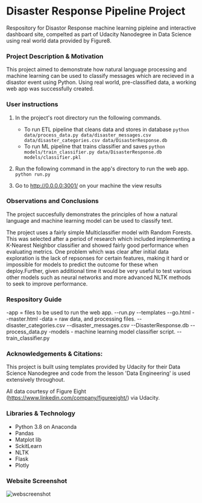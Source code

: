 # Disaster Response Pipeline Project
Respository for Disastor Response machine learning pipleine and interactive dashboard site, compelted as part of Udacity Nanodegree in Data Science using real world data provided by Figure8. 

### Project Description & Motivation 
This project aimed to demonstrate how natural language processing and machine learning can be used to classify messages which are recieved in a disastor event using Python. Using real world, pre-classified data, a working web app was successfully created. 

### User instructions 
1. In the project's root directory run the following commands.

    - To run ETL pipeline that cleans data and stores in database
        `python data/process_data.py data/disaster_messages.csv data/disaster_categories.csv data/DisasterResponse.db`
    - To run ML pipeline that trains classifier and saves
        `python models/train_classifier.py data/DisasterResponse.db models/classifier.pkl`

2. Run the following command in the app's directory to run the web app.
    `python run.py`

3. Go to http://0.0.0.0:3001/ on your machine the view results 

### Observations and Conclusions
The project succesfully demonstrates the principles of how a natural language and machine learning model can be used to classify text. 

The project uses a fairly simple Multiclassifier model with Random Forests. This was selected after a period of research which included implementing a K-Nearest Neighbor classifier and showed fairly good performance when evaluating metrics. One problem which was clear after initial data exploration is the lack of repsonses for certain features, making it hard or impossible for models to predict the outcome for these when deploy.Further, given additional time it would be very useful to test various other models such as neural networks and more advanced NLTK methods to seek to improve performance. 


### Respository Guide
-app = files to be used to run the web app.
    --run.py
    --templates
        --go.html
        --master.html
-data = raw data, and processing files.
    --disaster_categories.csv
    --disaster_messages.csv
    --DisasterResponse.db
    --process_data.py
-models - machine learning model classifier script. 
    --train_classifier.py

### Acknowledgements & Citations: 
This project is built using templates provided by Udacity for their Data Science Nanodegree and code from the lesson 'Data Engineering' is used extensively throughout. 

All data courtesy of Figure Eight (https://www.linkedin.com/company/figureeight/) via Udacity. 

### Libraries & Technology
- Python 3.8 on Anaconda
- Pandas
- Matplot lib
- SckitLearn
- NLTK
- Flask
- Plotly

### Website Screenshot
![webscreenshot](https://github.com/cwright08/Udacity_Disastor_Response/Webscreenshot.jpg?raw=true)